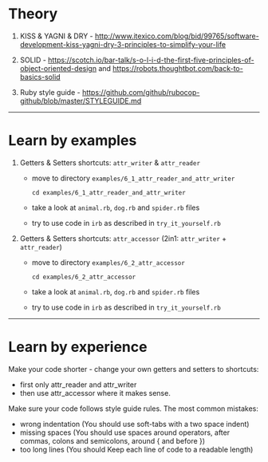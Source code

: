 # Theory

1. KISS & YAGNI & DRY - http://www.itexico.com/blog/bid/99765/software-development-kiss-yagni-dry-3-principles-to-simplify-your-life

2. SOLID - https://scotch.io/bar-talk/s-o-l-i-d-the-first-five-principles-of-object-oriented-design and https://robots.thoughtbot.com/back-to-basics-solid

3. Ruby style guide - https://github.com/github/rubocop-github/blob/master/STYLEGUIDE.md


---------------

# Learn by examples

1. Getters & Setters shortcuts: `attr_writer` & `attr_reader`
    - move to directory `examples/6_1_attr_reader_and_attr_writer`

      ```
      cd examples/6_1_attr_reader_and_attr_writer
      ```
    - take a look at `animal.rb`, `dog.rb` and `spider.rb` files
    - try to use code in `irb` as described in `try_it_yourself.rb`

2. Getters & Setters shortcuts: `attr_accessor` (2in1: `attr_writer` + `attr_reader`)
    - move to directory `examples/6_2_attr_accessor`

      ```
      cd examples/6_2_attr_accessor
      ```
    - take a look at `animal.rb`, `dog.rb` and `spider.rb` files
    - try to use code in `irb` as described in `try_it_yourself.rb` 

---------------

# Learn by experience



Make your code shorter - change your own getters and setters to shortcuts:
- first only attr_reader and attr_writer
- then use attr_accessor where it makes sense.

Make sure your code follows style guide rules. The most common mistakes:
- wrong indentation (You should use soft-tabs with a two space indent)
- missing spaces (You should use spaces around operators, after commas, colons and semicolons, around { and before })
- too long lines (You should Keep each line of code to a readable length)
